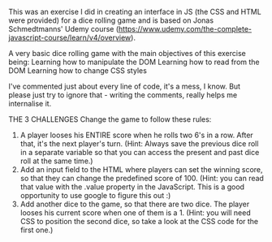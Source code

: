 This was an exercise I did in creating an interface in JS (the CSS and HTML were provided) for a dice rolling game and is based on Jonas Schmedtmanns' Udemy course (https://www.udemy.com/the-complete-javascript-course/learn/v4/overview).

A very basic dice rolling game with the main objectives of this exercise being:
Learning how to manipulate the DOM
Learning how to read from the DOM
Learning how to change CSS styles

I've commented just about every line of code, it's a mess, I know. But please just try to ignore that - writing the comments, really helps me internalise it.


THE 3 CHALLENGES
Change the game to follow these rules:

1. A player looses his ENTIRE score when he rolls two 6's in a row. After that, it's the next player's
turn. (Hint: Always save the previous dice roll in a separate variable so that you can access the present and past dice roll at the same time.)
2. Add an input field to the HTML where players can set the winning score, so that they can change the
predefined score of 100. (Hint: you can read that value with the .value property in the JavaScript. This is a
good opportunity to use google to figure this out :)
3. Add another dice to the game, so that there are two dice. The player looses his current score
when one of them is a 1. (Hint: you will need CSS to position the second dice, so take a look at the CSS
code for the first one.)
